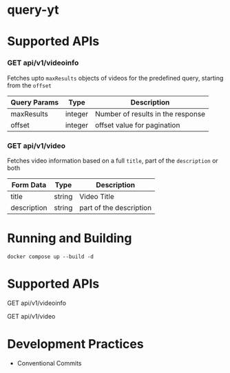 # query-yt

# Supported APIs
### GET api/v1/videoinfo
Fetches upto `maxResults` objects of videos for the predefined query, starting from the `offset`

| Query Params | Type | Description |
| ----------- | ----------- | ----------- |
| maxResults | integer | Number of results in the response |
| offset | integer | offset value for pagination |


### GET api/v1/video
Fetches video information based on a full `title`, part of the `description` or both

| Form Data | Type | Description |
| ----------- | ----------- | ----------- |
| title | string | Video Title |
| description | string | part of the description |

# Running and Building 
`
    docker compose up --build -d
`

# Supported APIs
GET api/v1/videoinfo

GET api/v1/video

# Development Practices 
- Conventional Commits
